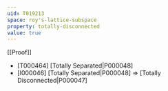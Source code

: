 ```yaml
---
uid: T019213
space: roy's-lattice-subspace
property: totally-disconnected
value: true
---
```

[[Proof]]

* [T000464] [Totally Separated|P000048]
* [I000046] [Totally Separated|P000048] => [Totally Disconnected|P000047]

